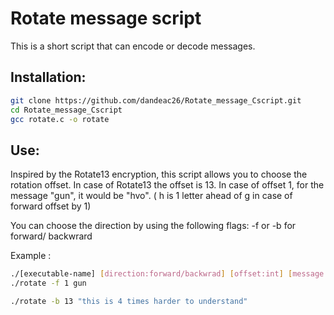 # Rotate message script

This is a short script that can encode or decode messages.

## Installation:
```bash
git clone https://github.com/dandeac26/Rotate_message_Cscript.git
cd Rotate_message_Cscript
gcc rotate.c -o rotate
```
## Use:
Inspired by the Rotate13 encryption, this script allows you to choose the rotation offset. In case of Rotate13 the offset is 13. 
In case of offset 1, for the message "gun", it would be "hvo". ( h is 1 letter ahead of g in case of forward offset by 1)

You can choose the direction by using the following flags: -f or -b for forward/ backwrard

Example : 
```bash
./[executable-name] [direction:forward/backwrad] [offset:int] [message:string]
./rotate -f 1 gun

./rotate -b 13 "this is 4 times harder to understand"
```
